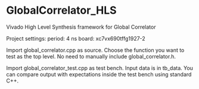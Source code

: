 # GlobalCorrelator_HLS
Vivado High Level Synthesis framework for Global Correlator

Project settings:
period: 4 ns
board: xc7vx690tffg1927-2

Import global_correlator.cpp as source.  Choose the function you want to test as the top level.  No need to manually include global_correlator.h.

Import global_correlator_test.cpp as test bench.  Input data is in tb_data.  You can compare output with expectations inside the test bench using standard C++.
